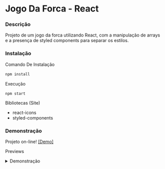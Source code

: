 # Jogo Da Forca - React 

### Descrição

Projeto de um jogo da forca utilizando React, com a manipulação de arrays e a presença de styled components para separar os estilos.

### Instalação

Comando De Instalação 
```bash
npm install
```

Execução 
```shell
npm start
```

Bibliotecas (Site)
- react-icons
- styled-components

### Demonstração

Projeto on-line! [[Demo]](https://replit.com/@WesleyMacedo1/Jogo-Da-Forca-React#.replit)

Previews
<details>
<summary>Demonstração</summary>

![imagem](./github/demo_1.png)
![imagem](./github/demo_2.gif)

</details>
